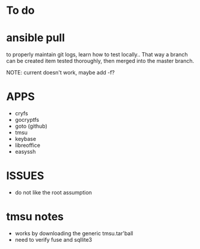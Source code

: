 # To do

# ansible pull

to properly maintain git logs, learn how to test locally.. That way 
a branch can be created item tested thoroughly, then merged into the 
master branch.

NOTE: current doesn't work, maybe add -f?


# APPS
- cryfs
- gocryptfs
- goto (github)
- tmsu
- keybase
- libreoffice
- easyssh



# ISSUES
- do not like the root assumption


# tmsu notes
  - works by downloading the generic tmsu.tar'ball
  - need to verify fuse and sqllite3
